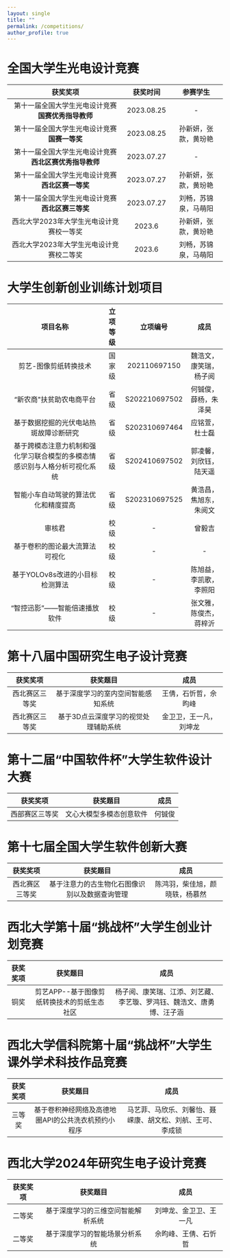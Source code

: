 ```yaml
---
layout: single
title: ""
permalink: /competitions/
author_profile: true
---
```


全国大学生光电设计竞赛
===

|获奖奖项|获奖时间|参赛学生|
|  :----:  |:----:  |:----:  |
| 第十一届全国大学生光电设计竞赛**国赛优秀指导教师** | 2023.08.25| - |
| 第十一届全国大学生光电设计竞赛**国赛一等奖** | 2023.08.25| 孙新妍，张款，黄玢艳|
| 第十一届全国大学生光电设计竞赛**西北区赛优秀指导教师** | 2023.07.27 | - |
| 第十一届全国大学生光电设计竞赛**西北区赛一等奖**| 2023.07.27 | 孙新妍，张款，黄玢艳 |
| 第十一届全国大学生光电设计竞赛**西北区赛三等奖** |2023.07.27 |刘畅，苏锦泉，马萌阳|
|西北大学2023年大学生光电设计竞赛校一等奖|2023.6|孙新妍，张款，黄玢艳|
|西北大学2023年大学生光电设计竞赛校二等奖|2023.6|刘畅，苏锦泉，马萌阳|



大学生创新创业训练计划项目
===

|项目名称|立项等级|立项编号|成员|
|  :----:  |:----:  |:----:  |:----:  |
|剪艺-图像剪纸转换技术|国家级|202110697150|魏浩文，康笑瑞，杨子阅|
|“新农商"扶贫助农电商平台|省级|S202210697502|何铖俊，薛杨，朱泽昊|
|基于数据挖掘的光伏电站热斑故障诊断研究|省级|S202310697464|应铭萱，杜士磊|
|基于跨模态注意力机制和强化学习联合模型的多模态情感识别与人格分析可视化系统|省级|S202410697502|郭凌馨，刘欣钰，陆天遥|
|智能小车自动驾驶的算法优化和精度提高|省级|S202310697525|黄浩昌，焦旭东，朱阅文|
|审核君|校级|-|曾毅吉|
|基于卷积的图论最大流算法可视化|校级|-|-|
|基于YOLOv8s改进的小目标检测算法|校级|-|陈旭益，李凯歌，李照阳|
|“智控迅影”——智能倍速播放软件|校级|-|张文雅，陈俊杰，蒋梓沂|


第十八届中国研究生电子设计竞赛
===

|获奖奖项|获奖题目|成员|
|  :----:  |:----:  |:----:  |
|西北赛区三等奖|基于深度学习的室内空间智能感知系统|王倩，石忻哲，佘昀峰|
|西北赛区三等奖|基于3D点云深度学习的视觉处理辅助系统|金卫卫，王一凡，刘坤龙|


第十二届“中国软件杯”大学生软件设计大赛
===

|获奖奖项|获奖题目|成员|
|  :----:  |:----:  |:----:  |
|西部赛区三等奖|文心大模型多模态创意软件|何铖俊


第十七届全国大学生软件创新大赛
===

|获奖奖项|获奖题目|成员|
|  :----:  |:----:  |:----:  |
|西北赛区三等奖|基于注意力的古生物化石图像识别以及数据查询管理|陈鸿羽，柴佳旭，颜晓轶，杨慕然|


西北大学第十届“挑战杯”大学生创业计划竞赛
===

|获奖奖项|获奖题目|成员|
|  :----:  |:----:  |:----:  |
|铜奖|剪艺APP--基于图像剪纸转换技术的剪纸生态社区|杨子阅、康笑瑞、江添、刘艺藏、李艺璇、罗鸿钰、魏浩文、唐勇博、汪子涵|


西北大学信科院第十届“挑战杯”大学生课外学术科技作品竞赛
===

|获奖奖项|获奖题目|成员|
|  :----:  |:----:  |:----:  |
|三等奖|基于卷积神经网络及高德地圈API的公共洗衣机预约小程序|马艺菲、马欣乐、刘馨怡、聂嵘康、胡文松、刘航、王可、李成锁|

西北大学2024年研究生电子设计竞赛
===

|获奖奖项|获奖题目|成员|
|  :----:  |:----:  |:----:  |
|二等奖|基于深度学习的三维空问智能解析系统|刘坤龙、金卫卫、王一凡|
|二等奖|基于深度学习的智能场景分析系统|佘昀峰、王倩、石忻哲|


